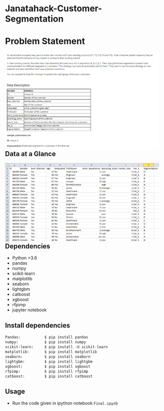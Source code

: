 # Janatahack-Customer-Segmentation

# Problem Statement
<img src="Utils/PS.png"
     alt="Markdown Monster icon"
     style="float: left; margin-right: 10px;" />
## Data at a Glance
<img src="Utils/Data.png"
     alt="Markdown Monster icon"
     style="float: left; margin-right: 10px;" /> 
    
## Dependencies
* Python >3.6
* pandas
* numpy
* scikit-learn
* matplotlib
* seaborn
* lightgbm
* catboost
* xgboost
* rfpimp
* jupyter notebook

## Install dependencies
```
Pandas:           $ pip install pandas
numpy:            $ pip install numpy
scikit-learn:     $ pip install -U scikit-learn
matplotlib:       $ pip install matplotlib 
seaborn:          $ pip install seaborn
lightgbm:         $ pip install lightgbm
xgboost:          $ pip install xgboost
rfpimp:           $ pip install rfpimp
catboost:         $ pip install catboost
```

## Usage
* Run the code given in ipython notebook `Final.ipynb`



